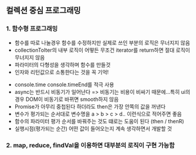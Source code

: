 ## 컬렉션 중심 프로그래밍

### 1. 함수형 프로그래밍
- 함수를 따로 나눌경우 함수를 수정하지만 실제로 쓰인 부분의 로직은 무너지지 않음
- collectionToIter의 내부 로직이 어떻든 무조건 iterator를 return하면 절대 로직이 무너지지 않음
- 파라미터의 다형성을 생각하며 함수를 만들것
- 인자와 리턴값으로 소통한다는 것을 꼭 기억!

* console.time console.timeEnd를 적극 사용
* async는 반드시 비동기가 일어난다 => 비동기는 비용이 비싸기 때문에...특히 ui의 경우 DOM이 비동기로 바뀌면 smooth하지 않음
* Promise가 아무리 중첩된다 하더라도 then은 가장 안쪽의 값을 꺼낸다
* 변수가 평가되는 순서대로 변수명을 a > b > c > d.. 이런식으로 적어주면 좋음
* 함수의 파라미터 평가 순서를 바꿔주는 것도 떄로는 도움이 된다 (then / thenR)
* 실행시점(평가되는 순간) 어떤 값이 들어오는지 계속 생각하면서 개발할 것
### 2. map, reduce, findVal을 이용하면 대부분의 로직이 구현 가능함

